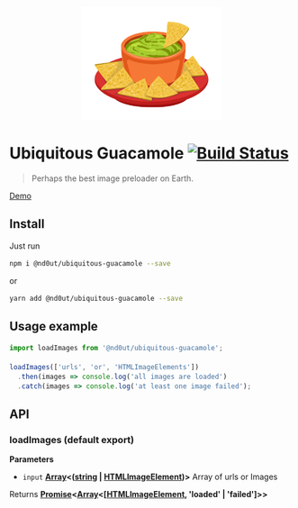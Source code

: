 <div align="center">
  <a href="https://github.com/webpack/webpack">
    <img width="250" height="200" src="https://github.com/nd0ut/ubiquitous-guacamole/raw/master/logo.png">
  </a>
</div>

# Ubiquitous Guacamole [![Build Status](https://travis-ci.org/nd0ut/ubiquitous-guacamole.svg?branch=master)](https://travis-ci.org/nd0ut/ubiquitous-guacamole)
> Perhaps the best image preloader on Earth.



[Demo](https://nd0ut.github.io/ubiquitous-guacamole/)

## Install
Just run
```sh
npm i @nd0ut/ubiquitous-guacamole --save
```
or
```sh
yarn add @nd0ut/ubiquitous-guacamole --save
```

## Usage example
```javascript
import loadImages from '@nd0ut/ubiquitous-guacamole';

loadImages(['urls', 'or', 'HTMLImageElements'])
  .then(images => console.log('all images are loaded')
  .catch(images => console.log('at least one image failed');
```

## API
### loadImages (default export)
**Parameters**

-   `input` **[Array][2]&lt;([string][3] \| [HTMLImageElement][4])>** Array of urls or Images

Returns **[Promise][5]&lt;[Array][2]&lt;\[[HTMLImageElement][4], 'loaded' | 'failed']>>**

[1]: #loadimages

[2]: https://developer.mozilla.org/docs/Web/JavaScript/Reference/Global_Objects/Array

[3]: https://developer.mozilla.org/docs/Web/JavaScript/Reference/Global_Objects/String

[4]: https://developer.mozilla.org/docs/Web/API/HTMLImageElement

[5]: https://developer.mozilla.org/docs/Web/JavaScript/Reference/Global_Objects/Promise
